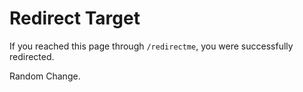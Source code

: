 # Redirect Target

If you reached this page through `/redirectme`, you were successfully redirected.

Random Change.